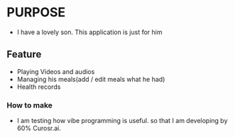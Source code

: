 # PURPOSE
- I have a lovely son. This application is just for him

## Feature
- Playing Videos and audios
- Managing his meals(add / edit meals what he had)
- Health records

### How to make
- I am testing how vibe programming is useful. so that I am developing by 60% Curosr.ai. 